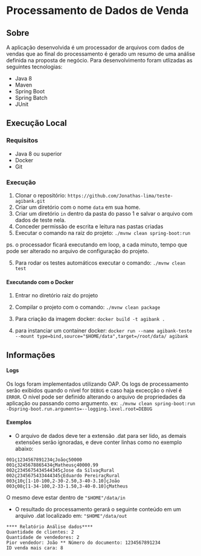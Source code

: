 # Processamento de Dados de Venda  
  
## Sobre  
A aplicação desenvolvida é um processador de arquivos com dados de vendas que ao final do processamento é gerado um resumo de uma análise definida na proposta de negócio. Para desenvolvimento foram utlizadas as seguintes tecnologias:  
  
- Java 8  
- Maven  
- Spring Boot  
- Spring Batch  
- JUnit  
  
## Execução Local  
### Requisitos  
- Java 8 ou superior
- Docker
- Git
  
### Execução  
1. Clonar o repositório: `https://github.com/Jonathas-lima/teste-agibank.git`  
2. Criar um diretório com o nome `data` em sua home.
3. Criar um diretório `in` dentro da pasta do passo 1 e salvar o arquivo com dados de teste nela.
3. Conceder permissão de escrita e leitura nas pastas criadas
4. Executar o comando na raiz do projeto: `./mvnw clean spring-boot:run`

ps. o processador ficará executando em loop, a cada minuto, tempo que pode ser alterado no arquivo de configuração do projeto.

5. Para rodar os testes automáticos executar o comando: `./mvnw clean test`

#### Executando com o Docker
1. Entrar no diretório raiz do projeto
1. Compilar o projeto com o comando: `./mvnw clean package`

2. Para criação da imagem docker: `docker build -t agibank .`

3. para instanciar um container docker: `docker run --name agibank-teste --mount type=bind,source="$HOME/data",target=/root/data/ agibank`

## Informações

#### Logs
Os logs foram implementados utilizando OAP. Os logs de processamento serão exibidos quando o nível for `DEBUG` e caso haja excecção o nível é `ERROR`.
O nível pode ser definido alterando o arquivo de propriedades da aplicação ou passando como argumento.
ex: `./mvnw clean spring-boot:run -Dspring-boot.run.arguments=--logging.level.root=DEBUG`

  
#### Exemplos  
- O arquivo de dados deve ter a extensão .dat para ser lido, as demais extensões serão ignoradas, e deve conter linhas como no exemplo abaixo:  
```  
001ç1234567891234çJoãoç50000
001ç3245678865434çMatheusç40000.99
002ç2345675434544345çJose da SilvaçRural
002ç2345675433444345çEduardo PereiraçRural
003ç10ç[1-10-100,2-30-2.50,3-40-3.10]çJoão
003ç08ç[1-34-100,2-33-1.50,3-40-0.10]çMatheus 
```  
 O mesmo deve estar dentro de `"$HOME"/data/in`
 
 
- O resultado do processamento gerará o seguinte conteúdo em um arquivo .dat localizado em:  `"$HOME"/data/out`  
```  
**** Relatório Análise dados****
Quantidade de clientes: 2
Quantidade de vendedores: 2
Pior vendedor: João ** Número do documento: 1234567891234
ID venda mais cara: 8
```
